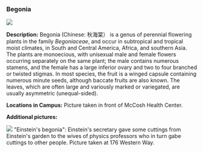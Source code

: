 ###  Begonia
![](http://www.astro.princeton.edu/~ruixu/fig/Begonia.jpg)

**Description:** Begonia (Chinese: 秋海棠） is a genus of perennial flowering plants in the family *Begoniaceae*, and occur in subtropical and tropical moist climates, in South and Central America, Africa, and southern Asia. The plants are monoecious, with unisexual male and female flowers occurring separately on the same plant; the male contains numerous stamens, and the female has a large inferior ovary and two to four branched or twisted stigmas. In most species, the fruit is a winged capsule containing numerous minute seeds, although baccate fruits are also known. The leaves, which are often large and variously marked or variegated, are usually asymmetric (unequal-sided).


**Locations in Campus:** Picture taken in front of McCosh Health Center.

**Additional pictures:**

![](http://www.astro.princeton.edu/~ruixu/fig/Begonia1.jpg)
"Einstein's begonia": Einstein's secretary gave some cuttings from Einstein's
garden to the wives of physics professors who in turn gabe cuttings to other
people. Picture taken at 176 Western Way. 
